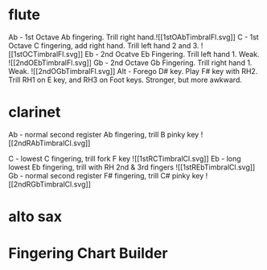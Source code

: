 # flute
Ab - 1st Octave Ab fingering. Trill right hand.![[1stOAbTimbralFl.svg]]
C - 1st Octave C fingering, add right hand. Trill left hand 2 and 3.
![[1stOCTimbralFl.svg]]
Eb - 2nd Ocatve Eb Fingering. Trill left hand 1. Weak.
![[2ndOEbTimbralFl.svg]]
Gb - 2nd Octave Gb Fingering. Trill right hand 1. Weak.
![[2ndOGbTimbralFl.svg]]
Alt - Forego D# key. Play F# key with RH2. Trill RH1 on E key, and RH3 on Foot keys. Stronger, but more awkward.


# clarinet
Ab - normal second register Ab fingering, trill B pinky key
![[2ndRAbTimbralCl.svg]]

C - lowest C fingering, trill fork F key
![[1stRCTimbralCl.svg]]
Eb - long lowest Eb fingering, trill with RH 2nd & 3rd fingers
![[1stREbTimbralCl.svg]]
Gb - normal second register F# fingering, trill C# pinky key
![[2ndRGbTimbralCl.svg]]

# alto sax



# Fingering Chart Builder


